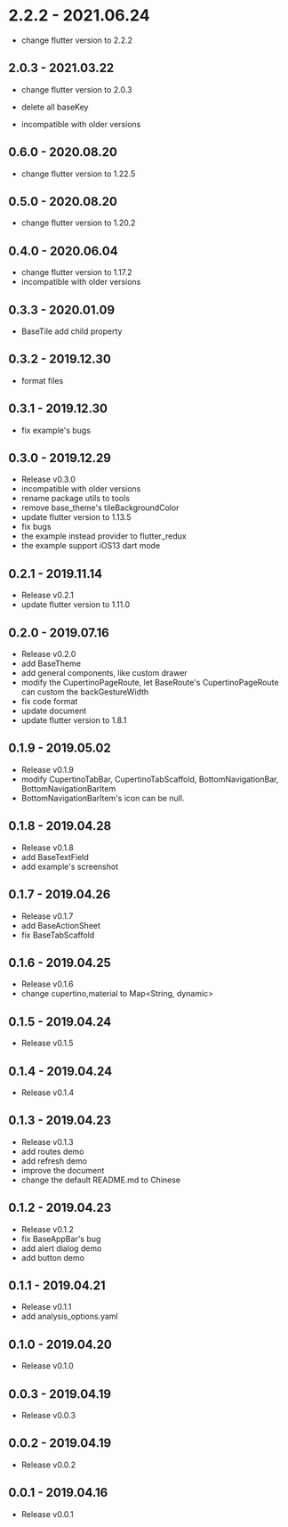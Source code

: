 # 2.2.2 - 2021.06.24

- change flutter version to 2.2.2

## 2.0.3 - 2021.03.22

- change flutter version to 2.0.3

- delete all baseKey

- incompatible with older versions

## 0.6.0 - 2020.08.20

- change flutter version to 1.22.5

## 0.5.0 - 2020.08.20

- change flutter version to 1.20.2

## 0.4.0 - 2020.06.04

- change flutter version to 1.17.2
- incompatible with older versions

## 0.3.3 - 2020.01.09

- BaseTile add child property

## 0.3.2 - 2019.12.30

- format files

## 0.3.1 - 2019.12.30

- fix example's bugs

## 0.3.0 - 2019.12.29

- Release v0.3.0
- incompatible with older versions
- rename package utils to tools
- remove base_theme's tileBackgroundColor
- update flutter version to 1.13.5
- fix bugs
- the example instead provider to flutter_redux
- the example support iOS13 dart mode

## 0.2.1 - 2019.11.14

- Release v0.2.1
- update flutter version to 1.11.0

## 0.2.0 - 2019.07.16

- Release v0.2.0
- add BaseTheme
- add general components, like custom drawer
- modify the CupertinoPageRoute, let BaseRoute's CupertinoPageRoute can custom the backGestureWidth
- fix code format
- update document
- update flutter version to 1.8.1

## 0.1.9 - 2019.05.02

- Release v0.1.9
- modify CupertinoTabBar, CupertinoTabScaffold, BottomNavigationBar, BottomNavigationBarItem
- BottomNavigationBarItem's icon can be null.

## 0.1.8 - 2019.04.28

- Release v0.1.8
- add BaseTextField
- add example's screenshot

## 0.1.7 - 2019.04.26

- Release v0.1.7
- add BaseActionSheet
- fix BaseTabScaffold

## 0.1.6 - 2019.04.25

- Release v0.1.6
- change cupertino,material to Map<String, dynamic>

## 0.1.5 - 2019.04.24

- Release v0.1.5

## 0.1.4 - 2019.04.24

- Release v0.1.4

## 0.1.3 - 2019.04.23

- Release v0.1.3
- add routes demo
- add refresh demo
- improve the document
- change the default README.md to Chinese

## 0.1.2 - 2019.04.23

- Release v0.1.2
- fix BaseAppBar's bug
- add alert dialog demo
- add button demo

## 0.1.1 - 2019.04.21

- Release v0.1.1
- add analysis_options.yaml

## 0.1.0 - 2019.04.20

- Release v0.1.0

## 0.0.3 - 2019.04.19

- Release v0.0.3

## 0.0.2 - 2019.04.19

- Release v0.0.2

## 0.0.1 - 2019.04.16

- Release v0.0.1
